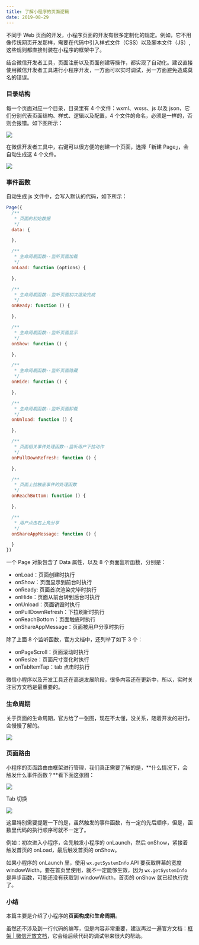 ```yaml
---
title: 了解小程序的页面逻辑
date: 2019-08-29
---
```


不同于 Web 页面的开发，小程序页面的开发有很多定制化的规定。例如，它不用像传统网页开发那样，需要在代码中引入样式文件（CSS）以及脚本文件（JS）,这些规则都直接封装在小程序的框架中了。

结合微信开发者工具，页面注册以及页面创建等操作，都实现了自动化。建议直接使用微信开发者工具进行小程序开发，一方面可以实时调试，另一方面避免造成莫名的错误。

### 目录结构
每一个页面对应一个目录，目录里有 4 个文件：wxml、wxss、js 以及 json，它们分别代表页面结构、样式、逻辑以及配置，4 个文件的命名，必须是一样的，否则会报错。如下图所示：

![](./_image/2019-08-29-20-19-34.png)

在微信开发者工具中，右键可以很方便的创建一个页面，选择「新建 Page」，会自动生成这 4 个文件。

![](./_image/2019-08-29-20-24-09.png)

### 事件函数
自动生成 js 文件中，会写入默认的代码，如下所示：

```js
Page({
  /**
   * 页面的初始数据
   */
  data: {

  },

  /**
   * 生命周期函数--监听页面加载
   */
  onLoad: function (options) {

  },

  /**
   * 生命周期函数--监听页面初次渲染完成
   */
  onReady: function () {

  },

  /**
   * 生命周期函数--监听页面显示
   */
  onShow: function () {

  },

  /**
   * 生命周期函数--监听页面隐藏
   */
  onHide: function () {

  },

  /**
   * 生命周期函数--监听页面卸载
   */
  onUnload: function () {

  },

  /**
   * 页面相关事件处理函数--监听用户下拉动作
   */
  onPullDownRefresh: function () {

  },

  /**
   * 页面上拉触底事件的处理函数
   */
  onReachBottom: function () {

  },

  /**
   * 用户点击右上角分享
   */
  onShareAppMessage: function () {

  }
})
```

一个 Page 对象包含了 Data 属性，以及 8 个页面监听函数，分别是：

- onLoad：页面创建时执行
- onShow：页面显示到前台时执行
- onReady: 页面首次渲染完毕时执行
- onHide：页面从前台转到后台时执行
- onUnload：页面销毁时执行
- onPullDownRefresh：下拉刷新时执行
- onReachBottom：页面触底时执行
- onShareAppMessage：页面被用户分享时执行

除了上面 8 个监听函数，官方文档中，还列举了如下 3 个：

- onPageScroll：页面滚动时执行
- onResize：页面尺寸变化时执行
- onTabItemTap：tab 点击时执行

微信小程序以及开发工具还在高速发展阶段，很多内容还在更新中，所以，实时关注官方文档是最重要的。

### 生命周期
关于页面的生命周期，官方给了一张图，现在不太懂，没关系，随着开发的进行，会慢慢了解的。

![](./_image/2019-09-02-14-12-42.jpg)


### 页面路由
小程序的页面路由由框架进行管理，我们真正需要了解的是，**什么情况下，会触发什么事件函数？**看下面这张图：

![](./_image/2019-09-02-14-20-32.png)

Tab 切换

![](./_image/2019-09-02-14-22-47.png)

这里特别需要提醒一下的是，虽然触发的事件函数，有一定的先后顺序，但是，函数里代码的执行顺序可就不一定了。

例如：初次进入小程序，会先触发小程序的 onLaunch，然后 onShow，紧接着触发首页的 onLoad，最后触发首页的 onShow。

如果小程序的 onLaunch 里，使用 `wx.getSystemInfo` API 要获取屏幕的宽度 windowWidth，要在首页里使用，就不一定能够生效，因为 `wx.getSystemInfo` 是异步函数，可能还没有获取到 windowWidth，首页的 onShow 就已经执行完了。

### 小结
本篇主要是介绍了小程序的**页面构成**和**生命周期**。

虽然还不涉及到一行代码的编写，但是内容非常重要，建议再过一遍官方文档：[框架 | 微信开放文档](https://developers.weixin.qq.com/miniprogram/dev/framework/MINA.html)，它会给后续代码的调试带来很大的帮助。